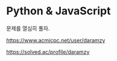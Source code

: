 # Python & JavaScript

문제를 열심히 풀자.

https://www.acmicpc.net/user/daramzy

https://solved.ac/profile/daramzy
